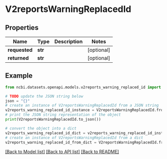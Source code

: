 # V2reportsWarningReplacedId


## Properties

Name | Type | Description | Notes
------------ | ------------- | ------------- | -------------
**requested** | **str** |  | [optional] 
**returned** | **str** |  | [optional] 

## Example

```python
from ncbi.datasets.openapi.models.v2reports_warning_replaced_id import V2reportsWarningReplacedId

# TODO update the JSON string below
json = "{}"
# create an instance of V2reportsWarningReplacedId from a JSON string
v2reports_warning_replaced_id_instance = V2reportsWarningReplacedId.from_json(json)
# print the JSON string representation of the object
print(V2reportsWarningReplacedId.to_json())

# convert the object into a dict
v2reports_warning_replaced_id_dict = v2reports_warning_replaced_id_instance.to_dict()
# create an instance of V2reportsWarningReplacedId from a dict
v2reports_warning_replaced_id_from_dict = V2reportsWarningReplacedId.from_dict(v2reports_warning_replaced_id_dict)
```
[[Back to Model list]](../README.md#documentation-for-models) [[Back to API list]](../README.md#documentation-for-api-endpoints) [[Back to README]](../README.md)


